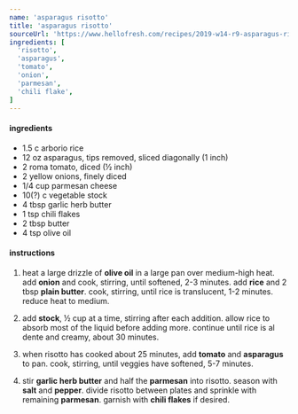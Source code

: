 ```yaml
---
name: 'asparagus risotto'
title: 'asparagus risotto'
sourceUrl: 'https://www.hellofresh.com/recipes/2019-w14-r9-asparagus-risotto-5c6700cfe3f33901af389e42'
ingredients: [
  'risotto',
  'asparagus',
  'tomato',
  'onion',
  'parmesan',
  'chili flake',
]
---
```


#### ingredients

- 1.5 c arborio rice
- 12 oz asparagus, tips removed, sliced diagonally (1 inch)
- 2 roma tomato, diced (½ inch)
- 2 yellow onions, finely diced
- 1/4 cup parmesan cheese
- 10(?) c vegetable stock
- 4 tbsp garlic herb butter
- 1 tsp chili flakes
- 2 tbsp butter
- 4 tsp olive oil

#### instructions

1. heat a large drizzle of **olive oil** in a large pan over medium-high heat. add **onion** and cook, stirring, until softened, 2-3 minutes. add **rice** and 2 tbsp **plain butter**. cook, stirring, until rice is translucent, 1-2 minutes. reduce heat to medium.

2. add **stock**, ½ cup at a time, stirring after each addition. allow rice to absorb most of the liquid before adding more. continue until rice is al dente and creamy, about 30 minutes.

3. when risotto has cooked about 25 minutes, add **tomato** and **asparagus** to pan. cook, stirring, until veggies have softened, 5-7 minutes.

4. stir **garlic herb butter** and half the **parmesan** into risotto. season with **salt** and **pepper**. divide risotto between plates and sprinkle with remaining **parmesan**. garnish with **chili flakes** if desired.
